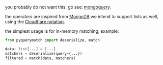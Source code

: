 you probably do not want this. go see: [mongoquery][3].

the operators are inspired from [MongoDB][1]
we intend to support lists as well, using the [Cloudflare notation][2].

the simplest usage is for in-memory matching, example:

```python
from pyquerymatch import deserialize, match

data: list[...] = [...]
matchers = deserialize(query={...})
filtered = match(data, matchers)
```

[1]: https://www.mongodb.com/docs/manual/reference/operator/query/

[2]: https://developers.cloudflare.com/waf/tools/lists/#supported-lists

[3]: https://github.com/kapouille/mongoquery
